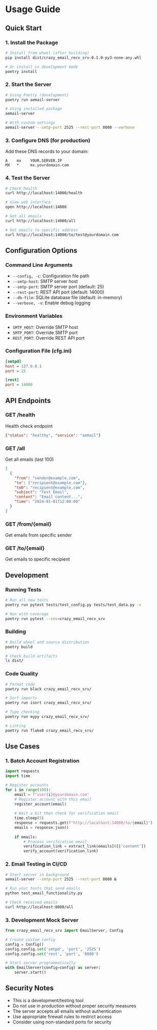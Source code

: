 # Usage Guide

## Quick Start

### 1. Install the Package

```bash
# Install from wheel (after building)
pip install dist/crazy_email_recv_srv-0.1.0-py3-none-any.whl

# Or install in development mode
poetry install
```

### 2. Start the Server

```bash
# Using Poetry (development)
poetry run aemail-server

# Using installed package
aemail-server

# With custom settings
aemail-server --smtp-port 2525 --rest-port 8080 --verbose
```

### 3. Configure DNS (for production)

Add these DNS records to your domain:

```
A    mx    YOUR.SERVER.IP
MX   *     mx.yourdomain.com
```

### 4. Test the Server

```bash
# Check health
curl http://localhost:14000/health

# View web interface
open http://localhost:14000

# Get all emails
curl http://localhost:14000/all

# Get emails to specific address
curl http://localhost:14000/to/test@yourdomain.com
```

## Configuration Options

### Command Line Arguments

- `--config, -c`: Configuration file path
- `--smtp-host`: SMTP server host
- `--smtp-port`: SMTP server port (default: 25)
- `--rest-port`: REST API port (default: 14000)
- `--db-file`: SQLite database file (default: in-memory)
- `--verbose, -v`: Enable debug logging

### Environment Variables

- `SMTP_HOST`: Override SMTP host
- `SMTP_PORT`: Override SMTP port
- `REST_PORT`: Override REST API port

### Configuration File (cfg.ini)

```ini
[smtpd]
host = 127.0.0.1
port = 25

[rest]
port = 14000
```

## API Endpoints

### GET /health
Health check endpoint
```json
{"status": "healthy", "service": "aemail"}
```

### GET /all
Get all emails (last 100)
```json
[
  {
    "from": "sender@example.com",
    "to": ["recipient@example.com"],
    "to0": "recipient@example.com",
    "subject": "Test Email",
    "content": "Email content...",
    "time": "2024-01-01T12:00:00"
  }
]
```

### GET /from/{email}
Get emails from specific sender

### GET /to/{email}
Get emails to specific recipient

## Development

### Running Tests

```bash
# Run all new tests
poetry run pytest tests/test_config.py tests/test_data.py -v

# Run with coverage
poetry run pytest --cov=crazy_email_recv_srv
```

### Building

```bash
# Build wheel and source distribution
poetry build

# Check build artifacts
ls dist/
```

### Code Quality

```bash
# Format code
poetry run black crazy_email_recv_srv/

# Sort imports
poetry run isort crazy_email_recv_srv/

# Type checking
poetry run mypy crazy_email_recv_srv/

# Linting
poetry run flake8 crazy_email_recv_srv/
```

## Use Cases

### 1. Batch Account Registration
```python
import requests
import time

# Register accounts
for i in range(100):
    email = f"user{i}@yourdomain.com"
    # Register account with this email
    register_account(email)
    
    # Wait a bit then check for verification email
    time.sleep(5)
    response = requests.get(f"http://localhost:14000/to/{email}")
    emails = response.json()
    
    if emails:
        # Process verification email
        verification_link = extract_link(emails[0]['content'])
        verify_account(verification_link)
```

### 2. Email Testing in CI/CD
```bash
# Start server in background
aemail-server --smtp-port 2525 --rest-port 8080 &

# Run your tests that send emails
python test_email_functionality.py

# Check received emails
curl http://localhost:8080/all
```

### 3. Development Mock Server
```python
from crazy_email_recv_srv import EmailServer, Config

# Create custom config
config = Config()
config.config.set('smtpd', 'port', '2525')
config.config.set('rest', 'port', '8080')

# Start server programmatically
with EmailServer(config=config) as server:
    server.start()
```

## Security Notes

- This is a development/testing tool
- Do not use in production without proper security measures
- The server accepts all emails without authentication
- Use appropriate firewall rules to restrict access
- Consider using non-standard ports for security
